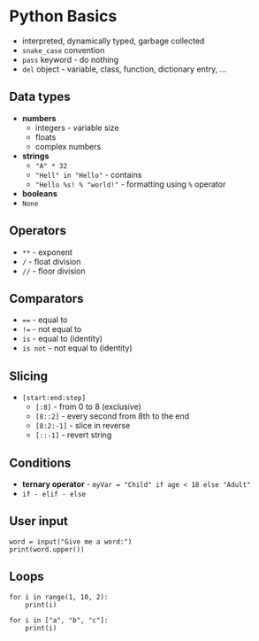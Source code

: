 # Python Basics
- interpreted, dynamically typed, garbage collected
- `snake_case` convention
- `pass` keyword - do nothing
- `del` object - variable, class, function, dictionary entry, ...

## Data types
- **numbers**
    - integers - variable size
    - floats
    - complex numbers
- **strings**
    - `"A" * 32`
    - `"Hell" in "Hello"` - contains
    - `"Hello %s! % "world!"` - formatting using `%` operator
- **booleans**
- `None`

## Operators
- `**` - exponent
- `/` - float division
- `//` - floor division

## Comparators
- `==` - equal to
- `!=` - not equal to
- `is` - equal to (identity)
- `is not` - not equal to (identity)

## Slicing
- `[start:end:step]`
    - `[:8]` - from 0 to 8 (exclusive)
    - `[8::2]` - every second from 8th to the end
    - `[8:2:-1]` - slice in reverse
    - `[::-1]` - revert string

## Conditions
- **ternary operator** - `myVar = "Child" if age < 18 else "Adult"`
- `if - elif - else`

## User input
```
word = input("Give me a word:")
print(word.upper())
```

## Loops
```
for i in range(1, 10, 2):
    print(i)

for i in ["a", "b", "c"]:
    print(i)
```
